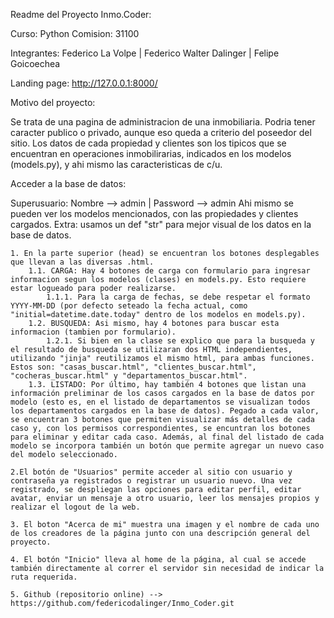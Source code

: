 Readme del Proyecto Inmo.Coder:

Curso: Python
Comision: 31100 

Integrantes: Federico La Volpe | Federico Walter Dalinger | Felipe Goicoechea

Landing page: http://127.0.0.1:8000/

Motivo del proyecto: 

Se trata de una pagina de administracion de una inmobiliaria. Podria tener caracter publico o privado, aunque eso queda a criterio del poseedor del sitio. Los datos de cada propiedad y clientes son los tipicos que se encuentran en operaciones inmobilirarias, indicados en los modelos (models.py), y ahi mismo las caracteristicas de c/u.

Acceder a la base de datos:

Superusuario: Nombre --> admin | Password --> admin
Ahi mismo se pueden ver los modelos mencionados, con las propiedades y clientes cargados.
Extra: usamos un def "str" para mejor visual de los datos en la base de datos.

    1. En la parte superior (head) se encuentran los botones desplegables que llevan a las diversas .html.
        1.1. CARGA: Hay 4 botones de carga con formulario para ingresar informacion segun los modelos (clases) en models.py. Esto requiere estar logueado para poder realizarse.
            1.1.1. Para la carga de fechas, se debe respetar el formato YYYY-MM-DD (por defecto seteado la fecha actual, como "initial=datetime.date.today" dentro de los modelos en models.py).
        1.2. BUSQUEDA: Asi mismo, hay 4 botones para buscar esta informacion (tambien por formulario).
            1.2.1. Si bien en la clase se explico que para la busqueda y el resultado de busqueda se utilizaran dos HTML independientes, utilizando "jinja" reutilizamos el mismo html, para ambas funciones. Estos son: "casas_buscar.html", "clientes_buscar.html", "cocheras_buscar.html" y "departamentos_buscar.html".
        1.3. LISTADO: Por último, hay también 4 botones que listan una información preliminar de los casos cargados en la base de datos por modelo (esto es, en el listado de departamentos se visualizan todos los departamentos cargados en la base de datos). Pegado a cada valor, se encuentran 3 botones que permiten visualizar más detalles de cada caso y, con los permisos correspondientes, se encuntran los botones para eliminar y editar cada caso. Además, al final del listado de cada modelo se incorpora también un botón que permite agregar un nuevo caso del modelo seleccionado.
    
    2.El botón de "Usuarios" permite acceder al sitio con usuario y contraseña ya registrados o registrar un usuario nuevo. Una vez registrado, se despliegan las opciones para editar perfil, editar avatar, enviar un mensaje a otro usuario, leer los mensajes propios y realizar el logout de la web.

    3. El boton "Acerca de mi" muestra una imagen y el nombre de cada uno de los creadores de la página junto con una descripción general del proyecto.

    4. El botón "Inicio" lleva al home de la página, al cual se accede también directamente al correr el servidor sin necesidad de indicar la ruta requerida.

    5. Github (repositorio online) --> https://github.com/federicodalinger/Inmo_Coder.git
    
